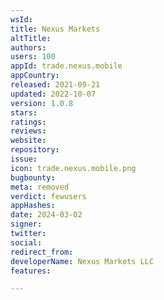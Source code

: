 ```yaml
---
wsId: 
title: Nexus Markets
altTitle: 
authors: 
users: 100
appId: trade.nexus.mobile
appCountry: 
released: 2021-09-21
updated: 2022-10-07
version: 1.0.8
stars: 
ratings: 
reviews: 
website: 
repository: 
issue: 
icon: trade.nexus.mobile.png
bugbounty: 
meta: removed
verdict: fewusers
appHashes: 
date: 2024-03-02
signer: 
twitter: 
social: 
redirect_from: 
developerName: Nexus Markets LLC
features: 

---
```


